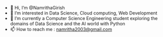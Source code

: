 - 👋 Hi, I’m @NamrithaGirish
- 👀 I’m interested in Data Science, Cloud computing, Web Development
- 🌱 I’m currently a Computer Science Engineering student exploring the domains of Data Science and the AI world with Python 
- 📫 How to reach me : namritha2003@gmail.com

<!---
NamrithaGirish/NamrithaGirish is a ✨ special ✨ repository because its `README.md` (this file) appears on your GitHub profile.
You can click the Preview link to take a look at your changes.
--->
